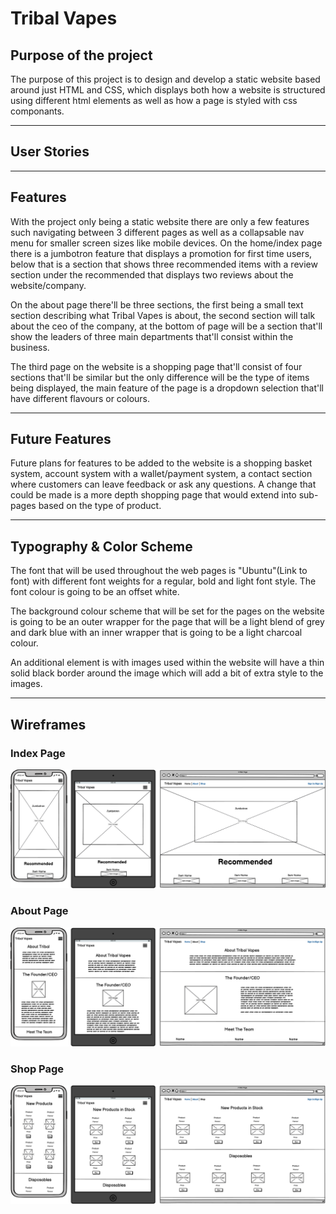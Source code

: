 # Tribal Vapes

## Purpose of the project
The purpose of this project is to design and develop a static website based around just HTML and CSS, which displays both how a website is structured using different html elements as well as how a page is styled with css componants.

----
## User Stories
----
## Features
With the project only being a static website there are only a few features such navigating between 3 different pages as well as a collapsable nav menu for smaller screen sizes like mobile devices. On the home/index page there is a jumbotron feature that displays a promotion for first time users, below that is a section that shows three recommended items with a review section under the recommended that displays two reviews about the website/company.

On the about page there'll be three sections, the first being a small text section describing what Tribal Vapes is about, the second section will talk about the ceo of the company, at the bottom of page will be a section that'll show the leaders of three main departments that'll consist within the business.

The third page on the website is a shopping page that'll consist of four sections that'll be similar but the only difference will be the type of items being displayed, the main feature of the page is a dropdown selection that'll have different flavours or colours.

----
## Future Features
Future plans for features to be added to the website is a shopping basket system, account system with a wallet/payment system, a contact section where customers can leave feedback or ask any questions. A change that could be made is a more depth shopping page that would extend into sub-pages based on the type of product.

----
## Typography & Color Scheme
The font that will be used throughout the web pages is "Ubuntu"(Link to font) with different font weights for a regular, bold and light font style. The font colour is going to be an offset white.

The background colour scheme that will be set for the pages on the website is going to be an outer wrapper for the page that will be a light blend of grey and dark blue with an inner wrapper that is going to be a light charcoal colour.

An additional element is with images used within the website will have a thin solid black border around the image which will add a bit of extra style to the images.

----
## Wireframes
### Index Page
![Index_page](assets/images/wireframes/Index%20Page.png)
### About Page
![About_page](assets/images/wireframes/About%20Page.png)
### Shop Page
![Shop_page](assets/images/wireframes/Shop%20Page.png)